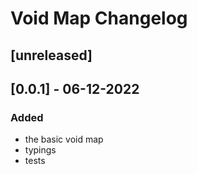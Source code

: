 # Void Map Changelog

## [unreleased]

## [0.0.1] - 06-12-2022

### Added
- the basic void map
- typings
- tests

